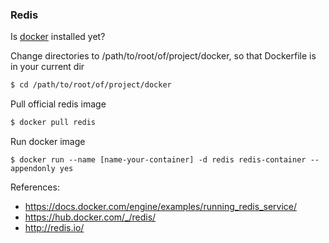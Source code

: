 ### Redis 

Is [docker](https://docs.docker.com/) installed yet?

Change directories to /path/to/root/of/project/docker, so that Dockerfile is in your current dir
```bash
$ cd /path/to/root/of/project/docker
```

Pull official redis image

```bash
$ docker pull redis
```

Run docker image
```
$ docker run --name [name-your-container] -d redis redis-container --appendonly yes
```

References:

 - https://docs.docker.com/engine/examples/running_redis_service/
 - https://hub.docker.com/_/redis/
 - http://redis.io/
